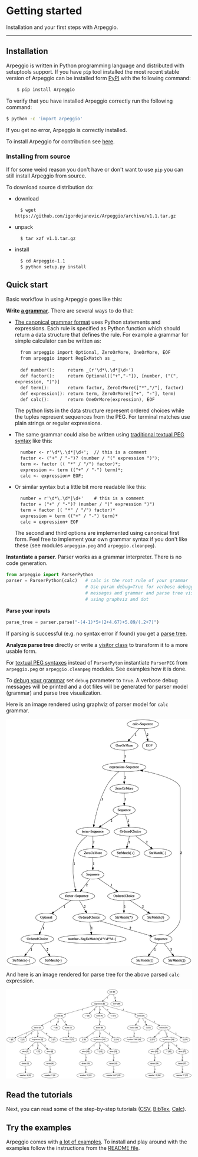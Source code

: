 # Getting started

Installation and your first steps with Arpeggio.

---

## Installation

Arpeggio is written in Python programming language and distributed with
setuptools support. If you have `pip` tool installed the most recent stable
version of Arpeggio can be installed form
[PyPI](https://pypi.python.org/pypi/Arpeggio/) with the following command:

```bash
    $ pip install Arpeggio
```

To verify that you have installed Arpeggio correctly run the following command:

```bash
$ python -c 'import arpeggio'
```

If you get no error, Arpeggio is correctly installed.

To install Arpeggio for contribution see [here](about/contributing.md).


### Installing from source

If for some weird reason you don't have or don't want to use `pip` you can still
install Arpeggio from source.

To download source distribution do:

- download

        $ wget https://github.com/igordejanovic/Arpeggio/archive/v1.1.tar.gz

- unpack

        $ tar xzf v1.1.tar.gz

- install

        $ cd Arpeggio-1.1
        $ python setup.py install


## Quick start

Basic workflow in using Arpeggio goes like this:


**Write [a grammar](grammars.md)**. There are several ways to do that:

- [The canonical grammar format](grammars.md#grammars-written-in-python) uses
  Python statements and expressions.  Each rule is specified as Python function
  which should return a data structure that defines the rule. For example a
  grammar for simple calculator can be written as:

        from arpeggio import Optional, ZeroOrMore, OneOrMore, EOF
        from arpeggio import RegExMatch as _

        def number():     return _(r'\d*\.\d*|\d+')
        def factor():     return Optional(["+","-"]), [number, ("(", expression, ")")]
        def term():       return factor, ZeroOrMore(["*","/"], factor)
        def expression(): return term, ZeroOrMore(["+", "-"], term)
        def calc():       return OneOrMore(expression), EOF

    The python lists in the data structure represent ordered choices while the tuples represent sequences from the PEG.
    For terminal matches use plain strings or regular expressions.

- The same grammar could also be written using [traditional textual PEG
  syntax](grammars.md#grammars-written-in-peg-notations) like this:

        number <- r'\d*\.\d*|\d+';  // this is a comment
        factor <- ("+" / "-")? (number / "(" expression ")");
        term <- factor (( "*" / "/") factor)*;
        expression <- term (("+" / "-") term)*;
        calc <- expression+ EOF;

- Or similar syntax but a little bit more readable like this:

        number = r'\d*\.\d*|\d+'    # this is a comment
        factor = ("+" / "-")? (number / "(" expression ")")
        term = factor (( "*" / "/") factor)*
        expression = term (("+" / "-") term)*
        calc = expression+ EOF

    The second and third options are implemented using canonical first form.
    Feel free to implement your own grammar syntax if you don't like these
    (see modules `arpeggio.peg` and `arpeggio.cleanpeg`).

**Instantiate a parser**. Parser works as a grammar interpreter. There is no
code generation.

```python
from arpeggio import ParserPython
parser = ParserPython(calc)   # calc is the root rule of your grammar
                              # Use param debug=True for verbose debugging
                              # messages and grammar and parse tree visualization
                              # using graphviz and dot
```

**Parse your inputs**

```python
parse_tree = parser.parse("-(4-1)*5+(2+4.67)+5.89/(.2+7)")
```

If parsing is successful (e.g. no syntax error if found) you get a [parse
tree](parse_trees.md).

**Analyze parse tree** directly or write a [visitor class](semantics.md) to
transform it to a more usable form.

For [textual PEG syntaxes](grammars.md#grammars-written-in-peg-notations)
instead of `ParserPyton` instantiate `ParserPEG` from `arpeggio.peg` or
`arpeggio.cleanpeg` modules. See examples how it is done.

To [debug your grammar](debugging.md) set `debug` parameter to `True`. A verbose
debug messages will be printed and a dot files will be generated for parser
model (grammar) and parse tree visualization.

Here is an image rendered using graphviz of parser model for `calc` grammar.

<a href="../images/calc_parser_model.dot.png" target="_blank"><img src="../images/calc_parser_model.dot.png" style="display:block; width: 15cm; margin-left:auto; margin-right:auto;"/></a>


And here is an image rendered for parse tree for the above parsed `calc` expression.

<a href="../images/calc_parse_tree.dot.png" target="_blank"><img src="../images/calc_parse_tree.dot.png"/></a>


## Read the tutorials

Next, you can read some of the step-by-step tutorials ([CSV](tutorials/csv), [BibTex](tutorials/bibtex),
[Calc](tutorials/calc)).

## Try the examples

Arpeggio comes with [a lot of
examples](https://github.com/igordejanovic/Arpeggio/tree/master/examples). To
install and play around with the examples follow the instructions from the [README
file](https://github.com/igordejanovic/Arpeggio/tree/master/examples).


